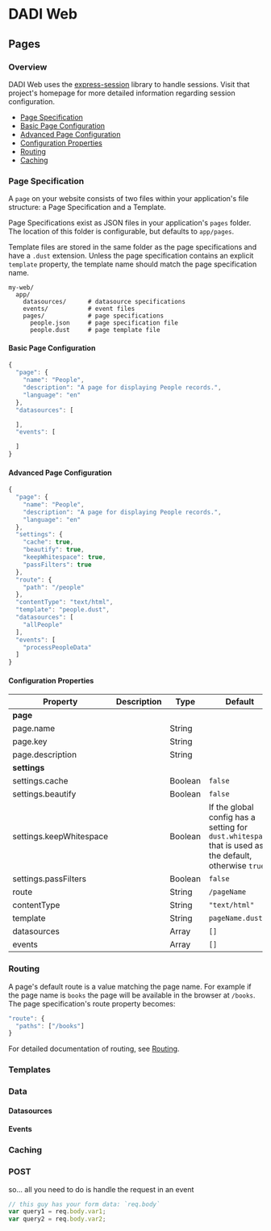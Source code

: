 # DADI Web

## Pages

### Overview

DADI Web uses the [express-session](https://github.com/expressjs/session) library to handle sessions. Visit that project's homepage for more detailed information regarding session configuration.

* [Page Specification](#page-specification)
* [Basic Page Configuration](#basic-page-configuration)
* [Advanced Page Configuration](#advanced-page-configuration)
* [Configuration Properties](#configuration-properties)
* [Routing](#routing)
* [Caching](#caching)

### Page Specification

A `page` on your website consists of two files within your application's file structure: a Page Specification and a Template.

Page Specifications exist as JSON files in your application's `pages` folder. The location of this folder is configurable, but defaults to `app/pages`.

Template files are stored in the same folder as the page specifications and have a `.dust` extension. Unless the page specification contains an explicit `template` property, the template name should match the page specification name.

```
my-web/
  app/
    datasources/      # datasource specifications
    events/           # event files
    pages/            # page specifications        
      people.json     # page specification file
      people.dust     # page template file
```

#### Basic Page Configuration


```js
{
  "page": {
    "name": "People",
    "description": "A page for displaying People records.",
    "language": "en"
  },
  "datasources": [

  ],
  "events": [

  ]
}
```

#### Advanced Page Configuration

```js
{
  "page": {
    "name": "People",
    "description": "A page for displaying People records.",
    "language": "en"
  },
  "settings": {
    "cache": true,
    "beautify": true,
    "keepWhitespace": true,
    "passFilters": true
  },
  "route": {
    "path": "/people"
  },
  "contentType": "text/html",
  "template": "people.dust",
  "datasources": [
    "allPeople"
  ],
  "events": [
    "processPeopleData"
  ]
}
```

#### Configuration Properties

Property    |   Description        |  Type        | Default         
------------|----------------|------------------|----------------
**page**|        ||
 page.name          || String |
 page.key           || String |
 page.description   || String |
**settings** |   ||
 settings.cache         || Boolean | `false`
 settings.beautify      || Boolean | `false`
 settings.keepWhitespace    || Boolean | If the global config has a setting for `dust.whitespace` that is used as the default, otherwise `true`
 settings.passFilters    || Boolean | `false`
route            || String | `/pageName`
contentType      || String | `"text/html"`
template         || String | `pageName.dust`
datasources      || Array | `[]`
events           || Array | `[]`


### Routing

A page's default route is a value matching the page name. For example if the page name is `books` the page will be available in the browser at `/books`. The page specification's route property becomes:

```js
"route": {
  "paths": ["/books"]
}
```

For detailed documentation of routing, see [Routing](https://github.com/dadi/web/blob/docs/docs/routing.md#page-routing).


### Templates


### Data
#### Datasources
#### Events

### Caching


### POST

so... all you need to do is handle the request in an event

```js
// this guy has your form data: `req.body`
var query1 = req.body.var1;
var query2 = req.body.var2;
```
